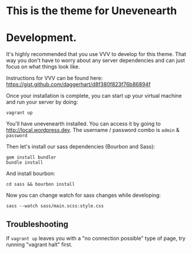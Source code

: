 # This is the theme for Unevenearth

# Development.

It's highly recommended that you use VVV to develop for this theme. That way you don't have to worry about any server dependencies and can just focus on what things look like.

Instructions for VVV can be found here: https://gist.github.com/daggerhart/d8f380f823f76b86894f

Once your installation is complete, you can start up your virtual machine and run your server by doing:

```
vagrant up
```

You'll have unevenearth installed. You can access it by going to http://local.wordpress.dev. The username / password combo is `admin` & `password`

Then let's install our sass dependencies (Bourbon and Sass):

```
gem install bundler
bundle install
```

And install bourbon:

```
cd sass && bourbon install
```

Now you can change watch for sass changes while developing:

```
sass --watch sass/main.scss:style.css
```

## Troubleshooting

If `vagrant up` leaves you with a "no connection possible" type of page, try running "vagrant halt" first.
